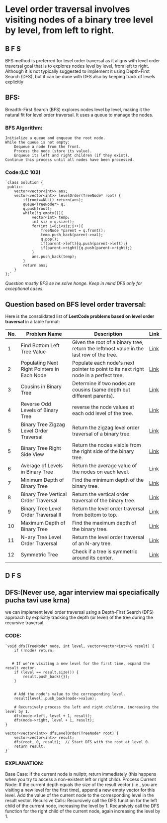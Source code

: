 # Level order traversal involves visiting nodes of a binary tree level by level, from left to right.

##  B  F   S 

BFS method is preferred for level order traversal as it aligns with level order traversal goal that is to  explores nodes level by level, from left to right. Although it is not typically suggested to implement it using Depth-First Search (DFS), but it can be done with DFS also by keeping track of levels explicitly

## BFS:
Breadth-First Search (BFS) explores nodes level by level, making it the natural fit for level order traversal. It uses a queue to manage the nodes.

### BFS Algorithm:

    Initialize a queue and enqueue the root node.
    While the queue is not empty:
        Dequeue a node from the front.
        Process the node (store its value).
        Enqueue its left and right children (if they exist).
    Continue this process until all nodes have been processed.

### Code:(LC 102)
   
    `class Solution {
     public:
        vector<vector<int>> ans;
        vector<vector<int>> levelOrder(TreeNode* root) {
            if(root==NULL) return(ans);
            queue<TreeNode*> q;
            q.push(root);
            while(!q.empty()){
                vector<int> temp;            
                int siz = q.size();
                for(int i=0;i<siz;i++){
                    TreeNode *parent = q.front();
                    temp.push_back(parent->val);
                    q.pop();
                    if(parent->left){q.push(parent->left);}
                    if(parent->right){q.push(parent->right);}
                }
                ans.push_back(temp);
            }
            return ans;      
        }
    };`
*Question mostly BFS se he solve honge. Keep in mind DFS only for exceptional cases.*
## Question based on BFS level order traversal:
Here is the consolidated list of **LeetCode problems based on level order traversal** in a table format:

| **No.** | **Problem Name**                                         | **Description**                                                                     | **Link**                                                                                      |
|--------|----------------------------------------------------------|-------------------------------------------------------------------------------------|-----------------------------------------------------------------------------------------------|
| 1      | Find Bottom Left Tree Value             | Given the root of a binary tree, return the leftmost value in the last row of the tree. | [Link](https://leetcode.com/problems/find-bottom-left-tree-value/)           |
| 2      | Populating Next Right Pointers in Each Node              | Populate each node's next pointer to point to its next right node in a perfect tree. | [Link](https://leetcode.com/problems/populating-next-right-pointers-in-each-node/)           |
| 3      | Cousins in Binary Tree                                   | Determine if two nodes are cousins (same depth but different parents).               | [Link](https://leetcode.com/problems/cousins-in-binary-tree/)                                |
| 4      | Reverse Odd Levels of Binary Tree     |  reverse the node values at each odd level of the tree.                       | [Link](https://leetcode.com/problems/reverse-odd-levels-of-binary-tree/)               |
| 5      | Binary Tree Zigzag Level Order Traversal                 | Return the zigzag level order traversal of a binary tree.                            | [Link](https://leetcode.com/problems/binary-tree-zigzag-level-order-traversal/)               |
| 5      | Binary Tree Right Side View                              | Return the nodes visible from the right side of the binary tree.                     | [Link](https://leetcode.com/problems/binary-tree-right-side-view/)                           |
| 6      | Average of Levels in Binary Tree                         | Return the average value of the nodes on each level.                                 | [Link](https://leetcode.com/problems/average-of-levels-in-binary-tree/)                      |
| 7      | Minimum Depth of Binary Tree                             | Find the minimum depth of the binary tree.                                           | [Link](https://leetcode.com/problems/minimum-depth-of-binary-tree/)                          |
| 8      | Binary Tree Vertical Order Traversal                     | Return the vertical order traversal of the binary tree.                              | [Link](https://leetcode.com/problems/vertical-order-traversal-of-a-binary-tree/)              |
| 9      | Binary Tree Level Order Traversal II                     | Return the level order traversal from bottom to top.                                 | [Link](https://leetcode.com/problems/binary-tree-level-order-traversal-ii/)                  |
| 10     | Maximum Depth of Binary Tree                             | Find the maximum depth of the binary tree.                                           | [Link](https://leetcode.com/problems/maximum-depth-of-binary-tree/)                          |
| 11     | N-ary Tree Level Order Traversal                         | Return the level order traversal of an N-ary tree.                                   | [Link](https://leetcode.com/problems/n-ary-tree-level-order-traversal/)                      |
| 12     | Symmetric Tree                                           | Check if a tree is symmetric around its center.                                      | [Link](https://leetcode.com/problems/symmetric-tree/)                                        |





## D  F   S 

## DFS:(Never use, agar interview mai speciafically pucha tavi use krna)
we can implement level order traversal using a Depth-First Search (DFS) approach by explicitly tracking the depth (or level) of the tree during the recursive traversal.

### CODE:
    `void dfs(TreeNode* node, int level, vector<vector<int>>& result) {
        if (!node) return;

    
       # If we're visiting a new level for the first time, expand the result vector.
        if (level == result.size()) {
            result.push_back({});
        }
  

        # Add the node's value to the corresponding level.
        result[level].push_back(node->value);

        # Recursively process the left and right children, increasing the level by 1.
        dfs(node->left, level + 1, result);
        dfs(node->right, level + 1, result);
    }

    vector<vector<int>> dfsLevelOrder(TreeNode* root) {
        vector<vector<int>> result;
        dfs(root, 0, result);  // Start DFS with the root at level 0.
        return result;
    }`

### EXPLANATION:
Base Case: 
    If the current node is nullptr, return immediately (this happens when you try to access a non-existent left or right child).
Process Current Node:
    If the current depth equals the size of the result vector (i.e., you are visiting a new level for the first time), append a new empty vector for this level.
    Add the value of the current node to the corresponding level in the result vector.
Recursive Calls:
    Recursively call the DFS function for the left child of the current node, increasing the level by 1.
    Recursively call the DFS function for the right child of the current node, again increasing the level by 1.